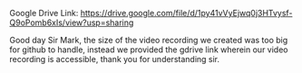 Google Drive Link: https://drive.google.com/file/d/1py41vVyEjwq0j3HTvysf-Q9oPomb6xIs/view?usp=sharing

Good day Sir Mark, the size of the video recording we created was too big for github to handle, 
instead we provided the gdrive link wherein our video recording is accessible, 
thank you for understanding sir.
